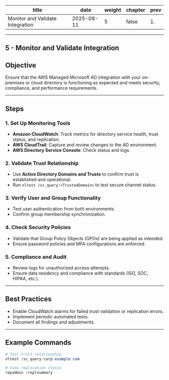 | title                              | date       | weight | chapter | prev |
|------------------------------------|------------|--------|---------|------|
| Monitor and Validate Integration   | 2025-08-11 | 5      | false   | 1.   |
---
5 - Monitor and Validate Integration
---

## Objective
Ensure that the AWS Managed Microsoft AD integration with your on-premises or cloud directory is functioning as expected and meets security, compliance, and performance requirements.

---

## Steps

### 1. Set Up Monitoring Tools
- **Amazon CloudWatch**: Track metrics for directory service health, trust status, and replication.
- **AWS CloudTrail**: Capture and review changes to the AD environment.
- **AWS Directory Service Console**: Check status and logs.

### 2. Validate Trust Relationship
- Use **Active Directory Domains and Trusts** to confirm trust is established and operational.
- Run `nltest /sc_query:<TrustedDomain>` to test secure channel status.

### 3. Verify User and Group Functionality
- Test user authentication from both environments.
- Confirm group membership synchronization.

### 4. Check Security Policies
- Validate that Group Policy Objects (GPOs) are being applied as intended.
- Ensure password policies and MFA configurations are enforced.

### 5. Compliance and Audit
- Review logs for unauthorized access attempts.
- Ensure data residency and compliance with standards (ISO, SOC, HIPAA, etc.).

---

## Best Practices
- Enable CloudWatch alarms for failed trust validation or replication errors.
- Implement periodic automated tests.
- Document all findings and adjustments.

---

## Example Commands

```powershell
# Test trust relationship
nltest /sc_query:corp.example.com

# View replication status
repadmin /replsummary
